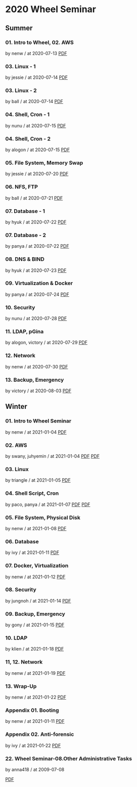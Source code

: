 # 2020 Wheel Seminar

## Summer

### 01. Intro to Wheel, 02. AWS

by nenw / at 2020-07-13
[PDF](https://s3.ap-northeast-2.amazonaws.com/sparcs.home/nenw_1596851615094.pdf)

### 03. Linux - 1

by jessie / at 2020-07-14
[PDF](https://s3.ap-northeast-2.amazonaws.com/sparcs.home/jessie_1596851708974.pdf)

### 03. Linux - 2

by ball / at 2020-07-14
[PDF](https://s3.ap-northeast-2.amazonaws.com/sparcs.home/ball_1596851718303.pdf)

### 04. Shell, Cron - 1

by nunu / at 2020-07-15
[PDF](https://s3.ap-northeast-2.amazonaws.com/sparcs.home/nunu_1596851863586.pdf)

### 04. Shell, Cron - 2

by alogon / at 2020-07-15
[PDF](https://s3.ap-northeast-2.amazonaws.com/sparcs.home/alogon_1596851881039.pdf)

### 05. File System, Memory Swap

by jessie / at 2020-07-20
[PDF](https://s3.ap-northeast-2.amazonaws.com/sparcs.home/jessie_1596851925070.pdf)

### 06. NFS, FTP

by ball / at 2020-07-21
[PDF](https://s3.ap-northeast-2.amazonaws.com/sparcs.home/ball_1596851943367.pdf)

### 07. Database - 1

by hyuk / at 2020-07-22
[PDF](https://s3.ap-northeast-2.amazonaws.com/sparcs.home/hyuk_1596852015906.pdf)

### 07. Database - 2

by panya / at 2020-07-22
[PDF](https://s3.ap-northeast-2.amazonaws.com/sparcs.home/panya_1596852026512.pdf)

### 08. DNS & BIND

by hyuk / at 2020-07-23
[PDF](https://s3.ap-northeast-2.amazonaws.com/sparcs.home/hyuk_1596852052974.pdf)

### 09. Virtualization & Docker

by panya / at 2020-07-24
[PDF](https://s3.ap-northeast-2.amazonaws.com/sparcs.home/panya_1596852075612.pdf)

### 10. Security

by nunu / at 2020-07-28
[PDF](https://s3.ap-northeast-2.amazonaws.com/sparcs.home/nunu_1596852124014.pdf)

### 11. LDAP, pGina

by alogon, victory / at 2020-07-29
[PDF](https://s3.ap-northeast-2.amazonaws.com/sparcs.home/alogon%2C%20victory_1596854034765.pdf)

### 12. Network

by nenw / at 2020-07-30
[PDF](https://s3.ap-northeast-2.amazonaws.com/sparcs.home/nenw_1596854063221.pdf)

### 13. Backup, Emergency

by victory / at 2020-08-03
[PDF](https://s3.ap-northeast-2.amazonaws.com/sparcs.home/victory_1596854164461.pdf)

## Winter

### 01. Intro to Wheel Seminar

by nenw / at 2021-01-04
[PDF](https://s3.ap-northeast-2.amazonaws.com/sparcs.home/nenw_1611407144542.pdf)

### 02. AWS

by swany, juhyemin / at 2021-01-04
[PDF](https://s3.ap-northeast-2.amazonaws.com/sparcs.home/swany%2C%20juhyemin_1611407191547.pdf)
[PDF](https://s3.ap-northeast-2.amazonaws.com/sparcs.home/swany%2C%20juhyemin_1611407191553.pdf)

### 03. Linux

by triangle / at 2021-01-05
[PDF](https://s3.ap-northeast-2.amazonaws.com/sparcs.home/triangle_1611407218271.pdf)

### 04. Shell Script, Cron

by paco, panya / at 2021-01-07
[PDF](https://s3.ap-northeast-2.amazonaws.com/sparcs.home/paco%2C%20panya_1611407479214.pdf)
[PDF](https://s3.ap-northeast-2.amazonaws.com/sparcs.home/paco%2C+panya_1611407479216.pdf)

### 05. File System, Physical Disk

by nenw / at 2021-01-08
[PDF](https://s3.ap-northeast-2.amazonaws.com/sparcs.home/nenw_1611407513012.pdf)

### 06. Database

by ivy / at 2021-01-11
[PDF](https://s3.ap-northeast-2.amazonaws.com/sparcs.home/ivy_1611408010200.pdf)

### 07. Docker, Virtualization

by nenw / at 2021-01-12
[PDF](https://s3.ap-northeast-2.amazonaws.com/sparcs.home/nenw_1611407585803.pdf)

### 08. Security

by jungnoh / at 2021-01-14
[PDF](https://s3.ap-northeast-2.amazonaws.com/sparcs.home/jungnoh_1611407827726.pdf)

### 09. Backup, Emergency

by gony / at 2021-01-15
[PDF](https://s3.ap-northeast-2.amazonaws.com/sparcs.home/gony_1611408056175.pdf)

### 10. LDAP

by klien / at 2021-01-18
[PDF](https://s3.ap-northeast-2.amazonaws.com/sparcs.home/klien_1611408071314.pdf)

### 11, 12. Network

by nenw / at 2021-01-19
[PDF](https://s3.ap-northeast-2.amazonaws.com/sparcs.home/nenw_1611408110204.pdf)

### 13. Wrap-Up

by nenw / at 2021-01-22
[PDF](https://s3.ap-northeast-2.amazonaws.com/sparcs.home/nenw_1611408144576.pdf)

### Appendix 01. Booting

by nenw / at 2021-01-11
[PDF](https://s3.ap-northeast-2.amazonaws.com/sparcs.home/nenw_1611407608726.pdf)

### Appendix 02. Anti-forensic

by ivy / at 2021-01-22
[PDF](https://s3.ap-northeast-2.amazonaws.com/sparcs.home/ivy_1611408129799.pdf)

### 22. Wheel Seminar-08.Other Administrative Tasks

by anna418 / at 2009-07-08

[PDF](https://s3.ap-northeast-2.amazonaws.com/sparcs.home/seminars/anna418-20090708-1.pptx)
